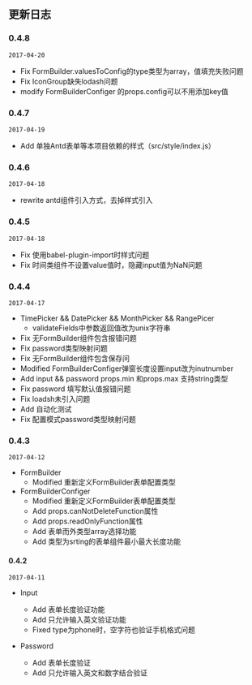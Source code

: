 ## 更新日志

### 0.4.8

`2017-04-20`

- Fix FormBuilder.valuesToConfig的type类型为array，值填充失败问题
- Fix IconGroup缺失lodash问题
- modify FormBuilderConfiger 的props.config可以不用添加key值

### 0.4.7

`2017-04-19`

- Add 单独Antd表单等本项目依赖的样式（src/style/index.js）

### 0.4.6

`2017-04-18`

- rewrite antd组件引入方式，去掉样式引入

### 0.4.5

`2017-04-18`

-  Fix 使用babel-plugin-import时样式问题
-  Fix 时间类组件不设置value值时，隐藏input值为NaN问题

### 0.4.4

`2017-04-17`

- TimePicker && DatePicker && MonthPicker && RangePicer
  - validateFields中参数返回值改为unix字符串
- Fix 无FormBuilder组件包含报错问题
- Fix password类型映射问题
- Fix 无FormBuilder组件包含保存问
- Modified FormBuilderConfiger弹窗长度设置input改为inutnumber
- Add input && password props.min 和props.max 支持string类型
- Fix password 填写默认值报错问题
- Fix loadsh未引入问题
- Add 自动化测试
- Fix 配置模式password类型映射问题

### 0.4.3

`2017-04-12`

- FormBuilder
  -  Modified 重新定义FormBuilder表单配置类型
- FormBuilderConfiger
  - Modified 重新定义FormBuilder表单配置类型
  - Add props.canNotDeleteFunction属性
  - Add props.readOnlyFunction属性
  - Add 表单而外类型array选择功能
  - Add 类型为srting的表单组件最小最大长度功能

#### 0.4.2

`2017-04-11`

- Input

  - Add 表单长度验证功能
  - Add 只允许输入英文验证功能
  - Fixed type为phone时，空字符也验证手机格式问题

- Password

  - Add 表单长度验证
  - Add 只允许输入英文和数字结合验证

  ​